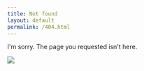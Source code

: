 ```yaml
---
title: Not found
layout: default
permalink: /404.html
---
```


I'm sorry. The page you requested isn't here.

![](https://source.unsplash.com/collection/1270951/1000x600)
